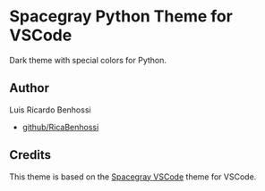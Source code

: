 # Spacegray Python Theme for VSCode
Dark theme with special colors for Python.

## Author
Luis Ricardo Benhossi

+ [github/RicaBenhossi](https://github.com/RicaBenhossi)

## Credits
This theme is based on the [Spacegray VSCode](https://github.com/ionutvmi/spacegray-vscode) theme for VSCode.
